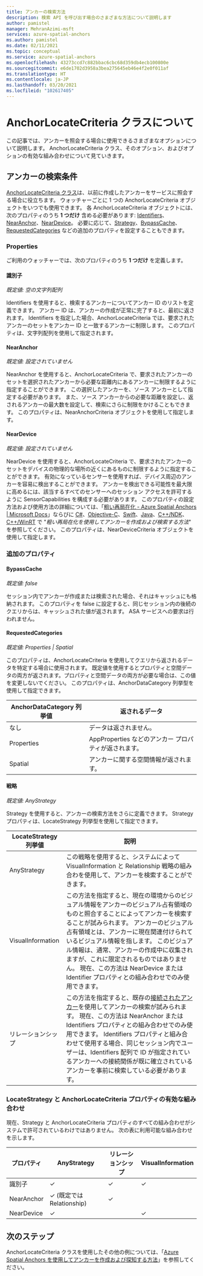 ```yaml
---
title: アンカーの検索方法
description: 検索 API を呼び出す場合のさまざまな方法について説明します
author: pamistel
manager: MehranAzimi-msft
services: azure-spatial-anchors
ms.author: pamistel
ms.date: 02/11/2021
ms.topic: conceptual
ms.service: azure-spatial-anchors
ms.openlocfilehash: 43273ccd7c882bbac6cbc68d359db4ecb100800e
ms.sourcegitcommit: e6de1702d3958a3bea275645eb46e4f2e0f011af
ms.translationtype: HT
ms.contentlocale: ja-JP
ms.lasthandoff: 03/20/2021
ms.locfileid: "102617405"
---
```

# <a name="understanding-the-anchorlocatecriteria-class"></a>AnchorLocateCriteria クラスについて
この記事では、アンカーを照会する場合に使用できるさまざまなオプションについて説明します。 AnchorLocateCriteria クラス、そのオプション、およびオプションの有効な組み合わせについて見ていきます。

## <a name="anchor-locate-criteria"></a>アンカーの検索条件
[AnchorLocateCriteria クラス](https://docs.microsoft.com/dotnet/api/microsoft.azure.spatialanchors.anchorlocatecriteria)は、以前に作成したアンカーをサービスに照会する場合に役立ちます。 ウォッチャーごとに 1 つの AnchorLocateCriteria オブジェクトをいつでも使用できます。 各 AnchorLocateCriteria オブジェクトには、次のプロパティのうち **1 つだけ** 含める必要があります: [Identifiers](#identifiers)、[NearAnchor](#nearanchor)、[NearDevice](#neardevice)。 必要に応じて、[Strategy](#strategy)、[BypassCache](#bypasscache)、[RequestedCategories](#requestedcategories) などの追加のプロパティを設定することもできます。 

### <a name="properties"></a>Properties
ご利用のウォッチャーでは、次のプロパティのうち **1 つだけ** を定義します。
#### <a name="identifiers"></a>識別子
*既定値: 空の文字列配列*

Identifiers を使用すると、検索するアンカーについてアンカー ID のリストを定義できます。 アンカー ID は、アンカーの作成が正常に完了すると、最初に返されます。 Identifiers を指定した場合、AnchorLocateCriteria では、要求されたアンカーのセットをアンカー ID と一致するアンカーに制限します。 このプロパティは、文字列配列を使用して指定されます。 

#### <a name="nearanchor"></a>NearAnchor
*既定値: 設定されていません*

NearAnchor を使用すると、AnchorLocateCriteria で、要求されたアンカーのセットを選択されたアンカーから必要な距離内にあるアンカーに制限するように指定することができます。 この選択したアンカーを、ソース アンカーとして指定する必要があります。 また、ソース アンカーからの必要な距離を設定し、返されるアンカーの最大数を設定して、検索にさらに制限をかけることもできます。
このプロパティは、NearAnchorCriteria オブジェクトを使用して指定します。

#### <a name="neardevice"></a>NearDevice
*既定値: 設定されていません*

NearDevice を使用すると、AnchorLocateCriteria で、要求されたアンカーのセットをデバイスの物理的な場所の近くにあるものに制限するように指定することができます。 有効になっているセンサーを使用すれば、デバイス周辺のアンカーを容易に検出することができます。 アンカーを検出できる可能性を最大限に高めるには、該当するすべてのセンサーへのセッション アクセスを許可するように SensorCapabilities を構成する必要があります。 このプロパティの設定方法および使用方法の詳細については、「[粗い再局在化 - Azure Spatial Anchors | Microsoft Docs](https://docs.microsoft.com/azure/spatial-anchors/concepts/coarse-reloc)」ならびに [C#](https://docs.microsoft.com/azure/spatial-anchors/how-tos/set-up-coarse-reloc-unity)、[Objective-C](https://docs.microsoft.com/azure/spatial-anchors/how-tos/set-up-coarse-reloc-unity)、[Swift](https://docs.microsoft.com/azure/spatial-anchors/how-tos/set-up-coarse-reloc-swift)、[Java](https://docs.microsoft.com/azure/spatial-anchors/how-tos/set-up-coarse-reloc-java)、[C++/NDK](https://docs.microsoft.com/azure/spatial-anchors/how-tos/set-up-coarse-reloc-cpp-ndk)、[C++/WinRT](https://docs.microsoft.com/azure/spatial-anchors/how-tos/set-up-coarse-reloc-cpp-winrt) で "*粗い再局在化を使用してアンカーを作成および検索する方法*" を参照してください。
このプロパティは、NearDeviceCriteria オブジェクトを使用して指定します。

### <a name="additional-properties"></a>追加のプロパティ
#### <a name="bypasscache"></a>BypassCache
*既定値: false*

セッション内でアンカーが作成または検索された場合、それはキャッシュにも格納されます。  このプロパティを false に設定すると、同じセッション内の後続のクエリからは、キャッシュされた値が返されます。 ASA サービスへの要求は行われません。

#### <a name="requestedcategories"></a>RequestedCategories
*既定値: Properties | Spatial*

このプロパティは、AnchorLocateCriteria を使用してクエリから返されるデータを特定する場合に使用されます。 既定値を使用するとプロパティと空間データの両方が返されます。プロパティと空間データの両方が必要な場合は、この値を変更しないでください。 このプロパティは、AnchorDataCategory 列挙型を使用して指定できます。

AnchorDataCategory 列挙値 | 返されるデータ
-----|------------
なし | データは返されません。
Properties| AppProperties などのアンカー プロパティが返されます。
Spatial| アンカーに関する空間情報が返されます。

#### <a name="strategy"></a>戦略
*既定値: AnyStrategy*

Strategy を使用すると、アンカーの検索方法をさらに定義できます。 Strategy プロパティは、LocateStrategy 列挙型を使用して指定できます。

LocateStrategy 列挙値 | 説明
---------------|------------
AnyStrategy | この戦略を使用すると、システムによって VisualInformation と Relationship 戦略の組み合わを使用して、アンカーを検索することができます。 
VisualInformation|この方法を指定すると、現在の環境からのビジュアル情報をアンカーのビジュアル占有領域のものと照合することによってアンカーを検索することが試みられます。 アンカーのビジュアル占有領域とは、アンカーに現在関連付けられているビジュアル情報を指します。 このビジュアル情報は、通常、アンカーの作成中に収集されますが、これに限定されるものではありません。 現在、この方法は NearDevice または Identifier プロパティとの組み合わせでのみ使用できます。
リレーションシップ|この方法を指定すると、既存の[接続されたアンカー](https://docs.microsoft.com/azure/spatial-anchors/concepts/anchor-relationships-way-finding#connect-anchors)を使用してアンカーの検索が試みられます。 現在、この方法は NearAnchor または Identifiers プロパティとの組み合わせでのみ使用できます。 Identifiers プロパティと組み合わせて使用する場合、同じセッション内でユーザーは、Identifiers 配列で ID が指定されているアンカーへの接続関係が既に確立されているアンカーを事前に検索している必要があります。 


### <a name="valid-combinations-of-locatestrategy-and-anchorlocatecriteria-properties"></a>LocateStrategy と AnchorLocateCriteria プロパティの有効な組み合わせ 

現在、Strategy と AnchorLocateCriteria プロパティのすべての組み合わせがシステムで許可されているわけではありません。 次の表に利用可能な組み合わせを示します。



プロパティ | AnyStrategy | リレーションシップ | VisualInformation
-------- | ------------|--------------|-------------------
識別子 | &check;    | &check;     | &check;
NearAnchor  | &check;   (既定では Relationship) | &check;    | 
NearDevice  | &check;    |   | &check;




## <a name="next-steps"></a>次のステップ

AnchorLocateCriteria クラスを使用したその他の例については、「[Azure Spatial Anchors を使用してアンカーを作成および探知する方法](https://docs.microsoft.com/azure/spatial-anchors/create-locate-anchors-overview)」を参照してください。